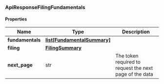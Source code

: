 

[//]: # (CLASS:ApiResponseFilingFundamentals)

[//]: # (KIND:object)

### ApiResponseFilingFundamentals

#### Properties

[//]: # (START_DEFINITION)

Name | Type | Description
------------ | ------------- | -------------
**fundamentals** | [**list[FundamentalSummary]**](FundamentalSummary.md) |  &nbsp;
**filing** | [**FilingSummary**](FilingSummary.md) |  &nbsp;
**next_page** | str | The token required to request the next page of the data &nbsp;

[//]: # (END_DEFINITION)


[//]: # (CONTAINED_CLASS:FundamentalSummary)


[//]: # (CONTAINED_CLASS:FilingSummary)



